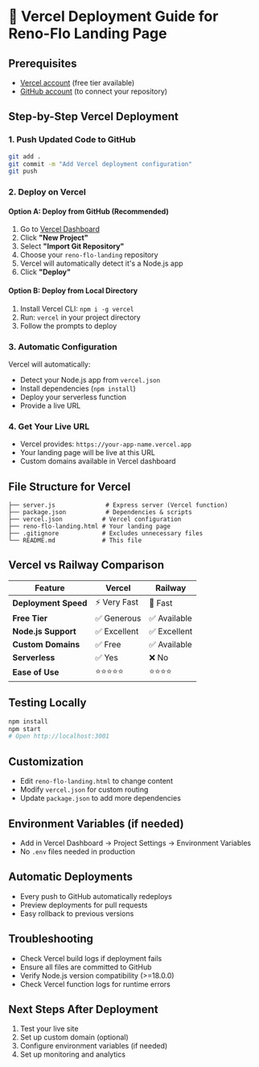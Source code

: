 # 🚀 Vercel Deployment Guide for Reno-Flo Landing Page

## Prerequisites
- [Vercel account](https://vercel.com/signup) (free tier available)
- [GitHub account](https://github.com/) (to connect your repository)

## Step-by-Step Vercel Deployment

### 1. Push Updated Code to GitHub
```bash
git add .
git commit -m "Add Vercel deployment configuration"
git push
```

### 2. Deploy on Vercel

#### Option A: Deploy from GitHub (Recommended)
1. Go to [Vercel Dashboard](https://vercel.com/dashboard)
2. Click **"New Project"**
3. Select **"Import Git Repository"**
4. Choose your `reno-flo-landing` repository
5. Vercel will automatically detect it's a Node.js app
6. Click **"Deploy"**

#### Option B: Deploy from Local Directory
1. Install Vercel CLI: `npm i -g vercel`
2. Run: `vercel` in your project directory
3. Follow the prompts to deploy

### 3. Automatic Configuration
Vercel will automatically:
- Detect your Node.js app from `vercel.json`
- Install dependencies (`npm install`)
- Deploy your serverless function
- Provide a live URL

### 4. Get Your Live URL
- Vercel provides: `https://your-app-name.vercel.app`
- Your landing page will be live at this URL
- Custom domains available in Vercel dashboard

## File Structure for Vercel
```
├── server.js              # Express server (Vercel function)
├── package.json           # Dependencies & scripts
├── vercel.json           # Vercel configuration
├── reno-flo-landing.html # Your landing page
├── .gitignore            # Excludes unnecessary files
└── README.md             # This file
```

## Vercel vs Railway Comparison

| Feature | Vercel | Railway |
|---------|--------|---------|
| **Deployment Speed** | ⚡ Very Fast | 🚀 Fast |
| **Free Tier** | ✅ Generous | ✅ Available |
| **Node.js Support** | ✅ Excellent | ✅ Excellent |
| **Custom Domains** | ✅ Free | ✅ Available |
| **Serverless** | ✅ Yes | ❌ No |
| **Ease of Use** | ⭐⭐⭐⭐⭐ | ⭐⭐⭐⭐ |

## Testing Locally
```bash
npm install
npm start
# Open http://localhost:3001
```

## Customization
- Edit `reno-flo-landing.html` to change content
- Modify `vercel.json` for custom routing
- Update `package.json` to add more dependencies

## Environment Variables (if needed)
- Add in Vercel Dashboard → Project Settings → Environment Variables
- No `.env` files needed in production

## Automatic Deployments
- Every push to GitHub automatically redeploys
- Preview deployments for pull requests
- Easy rollback to previous versions

## Troubleshooting
- Check Vercel build logs if deployment fails
- Ensure all files are committed to GitHub
- Verify Node.js version compatibility (>=18.0.0)
- Check Vercel function logs for runtime errors

## Next Steps After Deployment
1. Test your live site
2. Set up custom domain (optional)
3. Configure environment variables (if needed)
4. Set up monitoring and analytics
